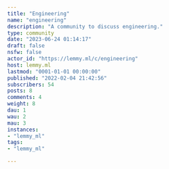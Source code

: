 ```yaml
---
title: "Engineering" 
name: "engineering"
description: "A community to discuss engineering."
type: community
date: "2023-06-24 01:14:17"
draft: false
nsfw: false
actor_id: "https://lemmy.ml/c/engineering"
host: lemmy.ml
lastmod: "0001-01-01 00:00:00"
published: "2022-02-04 21:42:56"
subscribers: 54
posts: 8
comments: 4
weight: 8
dau: 1
wau: 2
mau: 3
instances:
- "lemmy_ml"
tags: 
- "lemmy_ml"

---
```


